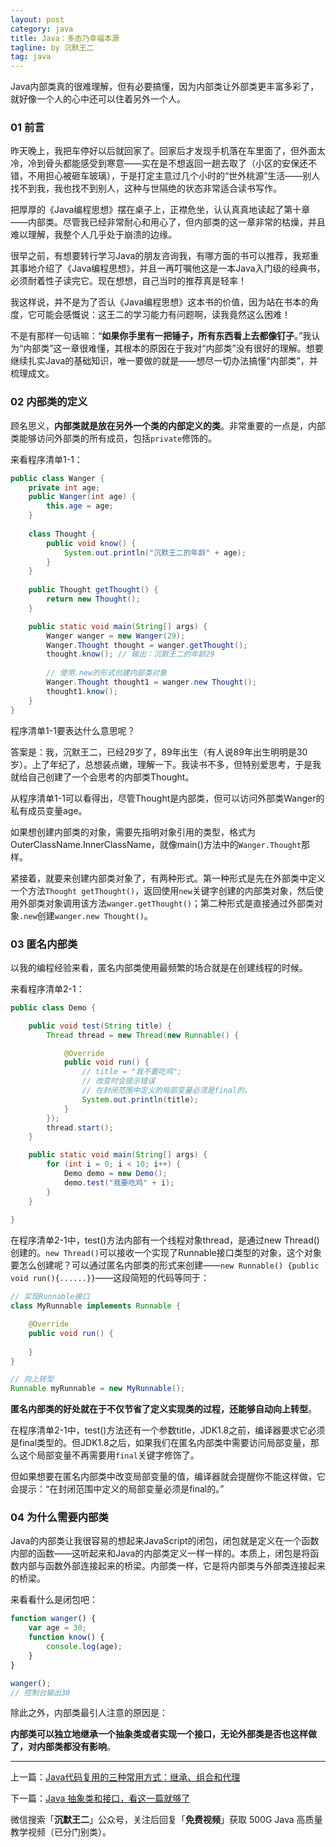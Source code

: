 ```yaml
---
layout: post
category: java
title: Java：多态乃幸福本源
tagline: by 沉默王二
tag: java
---
```


Java内部类真的很难理解，但有必要搞懂，因为内部类让外部类更丰富多彩了，就好像一个人的心中还可以住着另外一个人。


<!--more-->

### 01 前言

昨天晚上，我把车停好以后就回家了。回家后才发现手机落在车里面了，但外面太冷，冷到骨头都能感受到寒意——实在是不想返回一趟去取了（小区的安保还不错，不用担心被砸车玻璃），于是打定主意过几个小时的“世外桃源”生活——别人找不到我，我也找不到别人，这种与世隔绝的状态非常适合读书写作。

把厚厚的《Java编程思想》摆在桌子上，正襟危坐，认认真真地读起了第十章——内部类。尽管我已经非常耐心和用心了，但内部类的这一章非常的枯燥，并且难以理解，我整个人几乎处于崩溃的边缘。

很早之前，有想要转行学习Java的朋友咨询我，有哪方面的书可以推荐，我郑重其事地介绍了《Java编程思想》，并且一再叮嘱他这是一本Java入门级的经典书，必须耐着性子读完它。现在想想，自己当时的推荐真是轻率！

我这样说，并不是为了否认《Java编程思想》这本书的价值，因为站在书本的角度，它可能会感慨说：这王二的学习能力有问题啊，读我竟然这么困难！

不是有那样一句话嘛：“**如果你手里有一把锤子，所有东西看上去都像钉子**。”我认为“内部类”这一章很难懂，其根本的原因在于我对“内部类”没有很好的理解。想要继续扎实Java的基础知识，唯一要做的就是——想尽一切办法搞懂“内部类”，并梳理成文。

### 02 内部类的定义

顾名思义，**内部类就是放在另外一个类的内部定义的类**。非常重要的一点是，内部类能够访问外部类的所有成员，包括`private`修饰的。

来看程序清单1-1：

```java
public class Wanger {
	private int age;
	public Wanger(int age) {
		this.age = age;
	}
	
	class Thought {
		public void know() {
			System.out.println("沉默王二的年龄" + age);
		}
	}
	
	public Thought getThought() {
		return new Thought();
	}

	public static void main(String[] args) {
		Wanger wanger = new Wanger(29);
		Wanger.Thought thought = wanger.getThought();
		thought.know(); // 输出：沉默王二的年龄29
		
		// 使用.new的形式创建内部类对象
		Wanger.Thought thought1 = wanger.new Thought();
		thought1.know();
	}
}
```

程序清单1-1要表达什么意思呢？

答案是：我，沉默王二，已经29岁了，89年出生（有人说89年出生明明是30岁）。上了年纪了，总想装点嫩，理解一下。我读书不多，但特别爱思考，于是我就给自己创建了一个会思考的内部类Thought。

从程序清单1-1可以看得出，尽管Thought是内部类，但可以访问外部类Wanger的私有成员变量age。

如果想创建内部类的对象，需要先指明对象引用的类型，格式为OuterClassName.InnerClassName，就像main()方法中的`Wanger.Thought`那样。

紧接着，就要来创建内部类对象了，有两种形式。第一种形式是先在外部类中定义一个方法`Thought getThought()`，返回使用`new`关键字创建的内部类对象，然后使用外部类对象调用该方法`wanger.getThought()`；第二种形式是直接通过外部类对象`.new`创建`wanger.new Thought()`。

### 03 匿名内部类

以我的编程经验来看，匿名内部类使用最频繁的场合就是在创建线程的时候。

来看程序清单2-1：

```java
public class Demo {

	public void test(String title) {
		Thread thread = new Thread(new Runnable() {

			@Override
			public void run() {
				// title = "我不要吃鸡";
				// 改变时会提示错误
				// 在封闭范围中定义的局部变量必须是final的。
				System.out.println(title);
			}
		});
		thread.start();
	}

	public static void main(String[] args) {
		for (int i = 0; i < 10; i++) {
			Demo demo = new Demo();
			demo.test("我要吃鸡" + i);
		}
	}
	
}
```

在程序清单2-1中，test()方法内部有一个线程对象thread，是通过new Thread()创建的。`new Thread()`可以接收一个实现了Runnable接口类型的对象，这个对象要怎么创建呢？可以通过匿名内部类的形式来创建——`new Runnable() {public void run(){......}}`——这段简短的代码等同于：

```java
// 实现Runnable接口
class MyRunnable implements Runnable {

	@Override
	public void run() {
		
	}
}

// 向上转型
Runnable myRunnable = new MyRunnable();
```

**匿名内部类的好处就在于不仅节省了定义实现类的过程，还能够自动向上转型**。

在程序清单2-1中，test()方法还有一个参数title，JDK1.8之前，编译器要求它必须是final类型的。但JDK1.8之后，如果我们在匿名内部类中需要访问局部变量，那么这个局部变量不再需要用`final`关键字修饰了。

但如果想要在匿名内部类中改变局部变量的值，编译器就会提醒你不能这样做，它会提示：“在封闭范围中定义的局部变量必须是final的。”

### 04 为什么需要内部类

Java的内部类让我很容易的想起来JavaScript的闭包，闭包就是定义在一个函数内部的函数——这听起来和Java的内部类定义一样一样的。本质上，闭包是将函数内部与函数外部连接起来的桥梁。内部类一样，它是将内部类与外部类连接起来的桥梁。

来看看什么是闭包吧：

```js
function wanger() {
	var age = 30;
	function know() {
		console.log(age);
	}
}

wanger();
// 控制台输出30
```

除此之外，内部类最引人注意的原因是：

**内部类可以独立地继承一个抽象类或者实现一个接口，无论外部类是否也这样做了，对内部类都没有影响**。

----

上一篇：[Java代码复用的三种常用方式：继承、组合和代理](http://www.itwanger.com/java/2019/11/06/java-code-fuyong.html)

下一篇：[Java 抽象类和接口，看这一篇就够了](http://www.itwanger.com/java/2019/11/06/java-abstract-interface.html)

微信搜索「**沉默王二**」公众号，关注后回复「**免费视频**」获取 500G Java 高质量教学视频（已分门别类）。